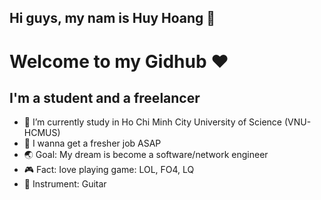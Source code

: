 ## Hi guys, my nam is Huy Hoang 👋

# Welcome to my Gidhub ❤️

## I'm a student and a freelancer

- 🔭 I’m currently study in Ho Chi Minh City University of Science (VNU- HCMUS)
- 🌱 I wanna get a fresher job ASAP
- 🌏 Goal: My dream is become a software/network engineer
- 🎮 Fact: Iove playing game: LOL, FO4, LQ
- 🎸 Instrument: Guitar
